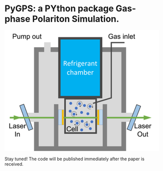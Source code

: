 # PyGPS: a PYthon package Gas-phase Polariton Simulation.
![setup](src/setup.png)

Stay tuned! 
The code will be published immediately after the paper is received.

